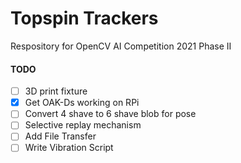 # Topspin Trackers

Respository for OpenCV AI Competition 2021 Phase II

#### TODO

- [ ] 3D print fixture
- [x] Get OAK-Ds working on RPi
- [ ] Convert 4 shave to 6 shave blob for pose
- [ ] Selective replay mechanism
- [ ] Add File Transfer
- [ ] Write Vibration Script
